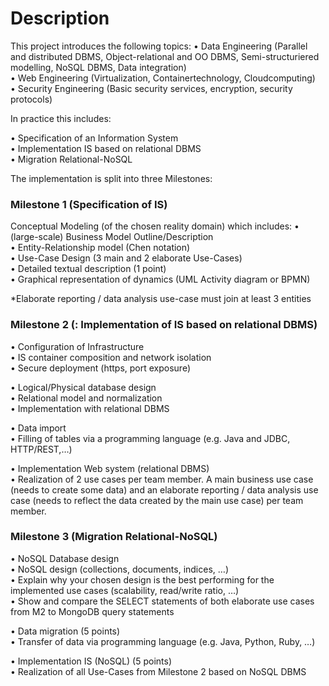 # Description

This project introduces the following topics:
• Data Engineering (Parallel and distributed DBMS, Object-relational and OO DBMS, Semi-structuriered modelling, NoSQL DBMS, Data integration) <br/>
• Web Engineering (Virtualization, Containertechnology, Cloudcomputing)<br/>
• Security Engineering (Basic security services, encryption, security protocols)<br/>


In practice this includes:

• Specification of an Information System<br/>
• Implementation IS based on relational DBMS<br/>
• Migration Relational-NoSQL<br/>


The implementation is split into three Milestones:


 ### Milestone 1 (Specification of IS) ###

Conceptual Modeling (of the chosen reality domain) which includes:
• (large-scale) Business Model Outline/Description <br/>
• Entity-Relationship model (Chen notation) <br/>
• Use-Case Design (3 main and 2 elaborate Use-Cases)<br/>
	• Detailed textual description (1 point)<br/>
	• Graphical representation of dynamics (UML Activity diagram or BPMN) <br/>


*Elaborate reporting / data analysis use-case must join at least 3 entities



### Milestone 2 (: Implementation of IS based on relational DBMS) ###


• Configuration of Infrastructure <br/>
	• IS container composition and network isolation<br/>
	• Secure deployment (https, port exposure) <br/>

• Logical/Physical database design <br/>
	• Relational model and normalization <br/>
	• Implementation with relational DBMS <br/>

• Data import <br/>
	• Filling of tables via a programming language (e.g. Java and JDBC, HTTP/REST,…)<br/>

• Implementation Web system (relational DBMS) <br/>
	• Realization of 2 use cases per team member. A main business use case (needs to create some data) and an elaborate
		reporting / data analysis use case (needs to reflect the data created by the main use case) per team member.<br/>



### Milestone 3 (Migration Relational-NoSQL) ###


• NoSQL Database design <br/>
	• NoSQL design (collections, documents, indices, …) <br/>
	• Explain why your chosen design is the best performing for the implemented use cases (scalability, read/write ratio, …) <br/>
	• Show and compare the SELECT statements of both elaborate use cases from M2 to MongoDB query statements <br/>

•  Data migration (5 points)<br/>
	• Transfer of data via programming language (e.g. Java, Python, Ruby, …)<br/>

•  Implementation IS (NoSQL) (5 points)<br/>
	• Realization of all Use-Cases from Milestone 2 based on NoSQL DBMS<br/>
